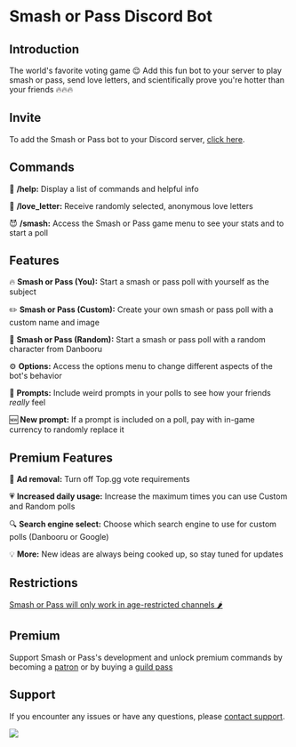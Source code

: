 # Smash or Pass Discord Bot

## Introduction
The world's favorite voting game 😌 Add this fun bot to your server to play smash or pass, send love letters, and scientifically prove you're hotter than your friends 🔥🔥🔥

## Invite
To add the Smash or Pass bot to your Discord server, [click here](https://discord.com/api/oauth2/authorize?client_id=912882119276109844&permissions=2147493888&scope=bot+applications.commands).

## Commands
📖 **/help:** Display a list of commands and helpful info

💌 **/love_letter:** Receive randomly selected, anonymous love letters

😈 **/smash:** Access the Smash or Pass game menu to see your stats and to start a poll

## Features
🔥 **Smash or Pass (You):** Start a smash or pass poll with yourself as the subject

✏️ **Smash or Pass (Custom):** Create your own smash or pass poll with a custom name and image

🎲 **Smash or Pass (Random):** Start a smash or pass poll with a random character from Danbooru

⚙️ **Options:** Access the options menu to change different aspects of the bot's behavior

🤡 **Prompts:** Include weird prompts in your polls to see how your friends *really* feel

🆕 **New prompt:** If a prompt is included on a poll, pay with in-game currency to randomly replace it

## Premium Features
🚫 **Ad removal:** Turn off Top.gg vote requirements

💗 **Increased daily usage:** Increase the maximum times you can use Custom and Random polls

🔍 **Search engine select:** Choose which search engine to use for custom polls (Danbooru or Google)

💡 **More:** New ideas are always being cooked up, so stay tuned for updates

## Restrictions

[Smash or Pass will only work in age-restricted channels 🌶️](https://support.discord.com/hc/en-us/articles/115000084051-Age-Restricted-Channels-and-Content)

## Premium
Support Smash or Pass's development and unlock premium commands by becoming a [patron](https://www.patreon.com/smashorpass) or by buying a [guild pass](https://discord.com/application-directory/912882119276109844/store)

## Support
If you encounter any issues or have any questions, please [contact support](https://discord.gg/SUyXYV9BN6).

<a href="https://top.gg/bot/912882119276109844">
  <img src="https://top.gg/api/widget/912882119276109844.svg">
</a>
